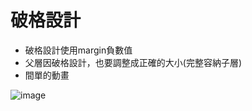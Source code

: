 # 破格設計

- 破格設計使用margin負數值 
- 父層因破格設計，也要調整成正確的大小(完整容納子層)
- 間單的動畫


![image](https://github.com/willynpi/css-coke/blob/main/N011/screenshot.png)